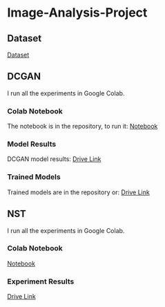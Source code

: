 # Image-Analysis-Project

## Dataset
[Dataset](https://www.kaggle.com/datasets/stanleyjzheng/bored-apes-yacht-club)


## DCGAN 
I run all the experiments in Google Colab.

### Colab Notebook
The notebook is in the repository, to run it: 
[Notebook](https://colab.research.google.com/drive/1VmLmALNWHHfbW2K-UcaPXmBtm8kSvf2-#scrollTo=7be31534-c03f-4ae0-8e7f-75cf5111ce9d)

### Model Results
DCGAN model results: 
[Drive Link](https://drive.google.com/drive/folders/1Kp-spWm7gWJH9mTOVUX9VTrCGzBIKX8W)

### Trained Models
Trained models are in the repository or:
[Drive Link](https://drive.google.com/drive/folders/137wKt6Lk-gmTFirxE7b7WSfa1hsQrFIf)

## NST
I run all the experiments in Google Colab.

### Colab Notebook
[Notebook](https://colab.research.google.com/drive/10tDzhzzJ1zew-9o3Bi72o9y0sOq8i-ZA#scrollTo=3Hiknm2ZP3YI)

### Experiment Results
[Drive Link](https://drive.google.com/drive/folders/1wV0xVh9QRtI29p6Blb5gkAVOUxuE0myB)




